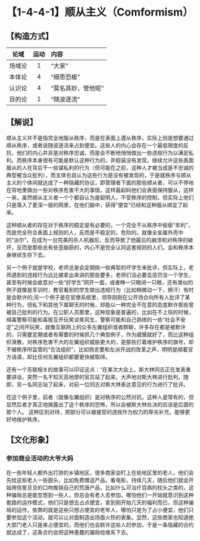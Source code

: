 # 【1-4-4-1】顺从主义（Comformism）
## 【构造方式】
| 论域 | 运动           | 内容 |
|:----:|:----------------:|:-----|
| 场域论   |1 | “大家”   |
| 本体论   |4 | “细思恐极”   |
| 认识论   |4 |  “莫名其妙，管他呢”  |
| 目的论   | 1|  “随波逐流”  |

## 【解说】
顺从主义并不是指完全地服从秩序，而是在表面上遵从秩序，实际上则是想要通过顺从秩序，或者说随波逐流来占到便宜。这些人的内心会存在一个最低限度的反抗，他们的内心并非是对秩序忠诚，而是会不断地悄悄做出一些违规行为以满足私利，而秩序本身很有可能是默认这种行为的，并假装没有发现，继续允许这些表面服从的人在背后干一些谋私利的行为（但可能在之前，这种人才被当成是不忠诚的典型被当众批判），而主体也自认为这些行为是没有被发现的，于是就秩序与顺从主义的个体间就达成了一种隐藏的协议，即管理者下面的那些顺从者，可以不停地在背地里做出一些对秩序危害不大的事情，这样最起码他们会表面保持服从，这样一来，虽然顺从主义者一个个都自认为是聪明人，不受秩序的控制，但实际上他们只是落入了更深一层的网里，在他们脑中，获得”便宜“已经和这种服从绑定了起来。

这种顺从者的存在对于秩序的稳定是有必要的，一个完全不从秩序中偷偷“牟利”，而是完全符合表面上规则的人，反而是不稳定的，危险的。就像全金属外壳中的”派尔”，在成为一台完美的杀人机器后，反而导致了他最后的崩溃和对秩序的破坏，反而是那些总有些歪脑筋的，内心不是完全认同这套规则的人们，会和秩序本身继续生存下去。

另一个例子就是学校，老师总是会定期挑一些典型的坏学生来批评，但实际上，老师遇到的违规行为远比被拿出来讲的那些要多，老师们没必要去惩罚没一个学生，甚至有时候会故意对一些“好学生”网开一面，或者睁一只眼闭一只眼，还有类似的例子就像是军训时，教官看到的学生做出违规行为（比如稍微动一下，擦汗）有时是会默许的;另一个例子是在官僚系统里，领导刚刚在公开场合向所有人批评了某种行为，但私下和其他下属聊天的时候，却能以一种完全不在意的态度默许那些曾被自己批判的行为。在公职人员那里，这种现象是普遍的，比如在不上班的时候，缉毒警察可能和毒贩互开玩笑谈笑风生，警察可能和自己熟络的一些“社会不安定”之间开玩笑，就像互联网上的众多左翼组织或者群聊，许多存在都是被默许的，只需要定期或者有需要的时候抓几个典型例子，作为威慑就好了，而比这种组织涣散，对秩序危害不大的左翼组织威胁更大的，是那些打着维护秩序的旗号，却不被秩序所监管的“合法组织”，比如扬言要和左派开战的改革之声，明明是顺着官方话语，却比任何左翼组织都要更快被取缔。

还有一个苏联相关的故事可以印证这点：“在某次大会上，斯大林同志正在发表重要讲话，突然一名不知天高地厚的官员站了起来，大声地对斯大林进行批判，随即，另一名同志站了起来，对前一位同志对斯大林表达意见的行为进行了批评。

在这个例子里，前者（就像左翼组织）是对秩序的公然对抗，这种人是常有的，但显然后者才真正地揭露出了这个秩序的恐怖，所以会被斯大林处决的应该是后面的那个人。
这种区别对待，把部分可以被接受的违规作为权力的卑劣补充，能够更好地维护秩序。
## 【文化形象】
### 参加商业活动的大爷大妈
在一些年轻人都外出打拼的乡镇地区，很多商家会盯上在些地区里的老人，他们会先给这些老人一些甜头，比如免费赠送产品，看电影，持续几天，随后他们就会开始用信誓旦旦的口吻推销自己的荒唐产品，比如什么可治疗百病的枕头之类的，这种骗局总是能忽悠到一些人，但总会有老人去参加，哪怕他们一开始就意识到这种套路的运作模式，他们只是想去占点便宜，拿到刚开始几天的福利而已，但这种骗局的运作，依靠的就是这些只想占便宜的老年人，哪怕只是为了占小便宜，他们只要参加这个活动，就可以让对面制造出场面火热的表象。显然，这些商家也知道绝大部门老人只是来占便宜的，而他们也会默许这些人的参加，于是一条隐藏的合约就达成了，这条合约会把这种愚蠢的骗局给维系下去。
